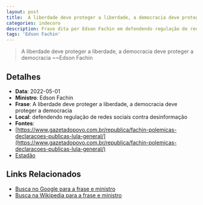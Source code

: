 ```yaml
---
layout: post
title:  A liberdade deve proteger a liberdade, a democracia deve proteger a democracia
categories: indecoro
description: Frase dita por Edson Fachin em defendendo regulação de redes sociais contra desinformação
tags: 'Edson Fachin'
---
```


> A liberdade deve proteger a liberdade, a democracia deve proteger a democracia
> ~~Edson Fachin

## Detalhes
- **Data**: 2022-05-01
- **Ministro**: Edson Fachin
- **Frase**: A liberdade deve proteger a liberdade, a democracia deve proteger a democracia
- **Local**: defendendo regulação de redes sociais contra desinformação
- **Fontes**:
- [https://www.gazetadopovo.com.br/republica/fachin-polemicas-declaracoes-publicas-lula-general/](https://www.gazetadopovo.com.br/republica/fachin-polemicas-declaracoes-publicas-lula-general/)
- [Estadão](Estadão)

## Links Relacionados
- [Busca no Google para a frase e ministro](https://www.google.com/search?q=%22Edson%20Fachin%22%2BA%20liberdade%20deve%20proteger%20a%20liberdade%2C%20a%20democracia%20deve%20proteger%20a%20democracia%2Bdefendendo%20regula%C3%A7%C3%A3o%20de%20redes%20sociais%20contra%20desinforma%C3%A7%C3%A3o)
- [Busca na Wikipedia para a frase e ministro](https://en.wikipedia.org/w/index.php?search=%22Edson%20Fachin%22%2BA%20liberdade%20deve%20proteger%20a%20liberdade%2C%20a%20democracia%20deve%20proteger%20a%20democracia%2Bdefendendo%20regula%C3%A7%C3%A3o%20de%20redes%20sociais%20contra%20desinforma%C3%A7%C3%A3o)
